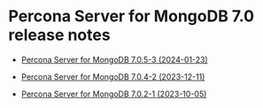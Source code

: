 
# Percona Server for MongoDB 7.0 release notes

* [Percona Server for MongoDB 7.0.5-3 (2024-01-23)](7.0.5-3.md)

* [Percona Server for MongoDB 7.0.4-2 (2023-12-11)](7.0.4-2.md)

* [Percona Server for MongoDB 7.0.2-1 (2023-10-05)](7.0.2-1.md)